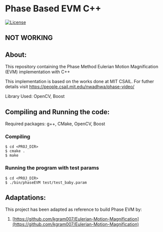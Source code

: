 
# Phase Based EVM C++
<p align="left">
  <a href="https://github.com/NikolaosGian/PhaseBasedEVMCpp/blob/main/LICENSE"><img src="https://img.shields.io/badge/License-MIT-brightgreen.svg" alt="License"></a>
</p>

## NOT WORKING 
## About:
This repository containing the Phase Method Eulerian Motion Magnification (EVM) implementation with C++

This implementation is based on the works done at MIT CSAIL.
For futher details visit https://people.csail.mit.edu/nwadhwa/phase-video/


Library Used: OpenCV, Boost
## Compiling and Running the code:
Required packages: g++, CMake, OpenCV, Boost
### Compiling
	$ cd <PROJ_DIR>
	$ cmake .
	$ make
### Running the program with test params
	$ cd <PROJ_DIR>
	$ ./bin/phaseEVM test/test_baby.param
 

 ## Adaptations:
This project has been adapted as reference to build Phase EVM by:

1. [https://github.com/kgram007/Eulerian-Motion-Magnification](https://github.com/kgram007/Eulerian-Motion-Magnification)
